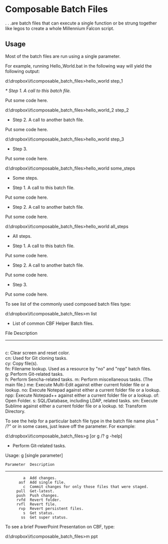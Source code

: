 # Composable Batch Files

. . .are batch files that can execute a single function or be strung together like legos to create a whole Millennium Falcon script.

## Usage

Most of the batch files are run using a single parameter.

For example, running Hello_World.bat in the following way will yield the following output:


d:\dropbox\it\composable_batch_files>hello_world step_1

<em>
* Step 1. A call to this batch file.
</em>

Put some code here.

d:\dropbox\it\composable_batch_files>hello_world_2 step_2

* Step 2. A call to another batch file.

Put some code here.

d:\dropbox\it\composable_batch_files>hello_world step_3

* Step 3.

Put some code here.

d:\dropbox\it\composable_batch_files>hello_world some_steps

* Some steps.

* Step 1. A call to this batch file.

Put some code here.

* Step 2. A call to another batch file.

Put some code here.

d:\dropbox\it\composable_batch_files>hello_world all_steps

* All steps.

* Step 1. A call to this batch file.

Put some code here.

* Step 2. A call to another batch file.

Put some code here.

* Step 3.

Put some code here.



To see list of the commonly used composed batch files type:

d:\dropbox\it\composable_batch_files>m list

* List of common CBF Helper Batch files.

File  Description 
<br/>
----  -----------------------------------------------------------------
<br/>
  c:  Clear screen and reset color.
<br/>
 cn:  Used for Git cloning tasks.
<br/>
 cy:  Copy file(s).
<br/>
 fn:  Filename lookup. Used as a resource by "no" and "npp" batch files.
<br/>
  g:  Perform Git-related tasks.
<br  />
  h:  Perform Sencha-related tasks.
  m:  Perform miscellaneous tasks. (The main file.)
 me:  Execute Multi-Edit against either current folder file or a lookup.
 no:  Execute Notepad against either a current folder file or a lookup.
npp:  Execute Notepad++ against either a current folder file or a lookup.
 of:  Open Folder.
  s:  SQL/Database, including LDAP, related tasks.
 sm:  Execute Sublime against either a current folder file or a lookup.
 td:  Transform Directory.



To see the help for a particular batch file type in the batch file name plus " /?" or in some 
cases, just leave off the parameter. For example:

d:\dropbox\it\composable_batch_files>g [or g /? g -help]

* Perform Git-related tasks.

Usage: g [single parameter]

    Parameter  Description
-------------  -----------------------------------------------------
            a  Add changes.
          asf  Add single file.
            c  Commit changes for only those files that were staged.
         pull  Get-latest.
         push  Push changes.
         rvfd  Revert folder.
         rvfl  Revert file.
          rvp  Revert persistent files.
            s  Get status.
           ss  Get super status.



To see a brief PowerPoint Presentation on CBF, type:

d:\dropbox\it\composable_batch_files>m ppt